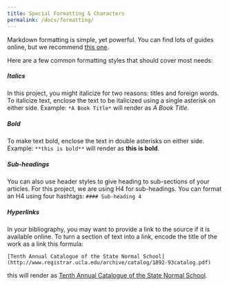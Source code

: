 ```yaml
---
title: Special Formatting & Characters
permalink: /docs/formatting/
---
```


Markdown formatting is simple, yet powerful. You can find lots of guides online, but we recommend [this one](https://github.com/adam-p/markdown-here/wiki/Markdown-Cheatsheet).

Here are a few common formatting styles that should cover most needs:

##### Italics
In this project, you might italicize for two reasons: titles and foreign words. To italicize text, enclose the text to be italicized using a single asterisk on either side. Example: `*A Book Title*` will render as *A Book Title*.

##### Bold
To make text bold, enclose the text in double asterisks on either side. Example: `**this is bold**` will render as **this is bold**.

##### Sub-headings
You can also use header styles to give heading to sub-sections of your articles. For this project, we are using H4 for sub-headings. You can format an H4 using four hashtags: `#### Sub-heading 4`

##### Hyperlinks

In your bibliography, you may want to provide a link to the source if it is available online. To turn a section of text into a link, encode the title of the work as a link this formula:

`[Tenth Annual Catalogue of the State Normal School](http://www.registrar.ucla.edu/archive/catalog/1892-93catalog.pdf)`

this will render as [Tenth Annual Catalogue of the State Normal School](http://www.registrar.ucla.edu/archive/catalog/1892-93catalog.pdf).
